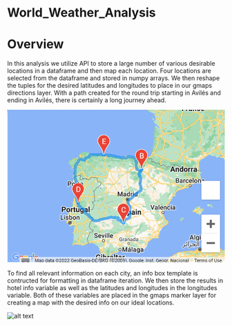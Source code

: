 # World_Weather_Analysis

# Overview
In this analysis we utilize API to store a large number of various desirable locations in a dataframe and then map each location. Four locations are selected from the dataframe and stored in numpy arrays. We then reshape the tuples for the desired latitudes and longitudes to place in our gmaps directions layer. With a path created for the round trip starting in Avilés and ending in Avilés, there is certainly a long journey ahead.

![alt text](Vacation_Itinerary/WeatherPy_travel_map.PNG)

To find all relevant information on each city, an info box template is contructed for formatting in dataframe iteration. We then store the results in hotel info variable as well as the latitudes and longitudes in the longitudes variable. Both of these variables are placed in the gmaps marker layer for creating a map with the desired info on our ideal locations. 

![alt text](Vacation_Itinerary/terminal_travel_map_markers.PNG)
